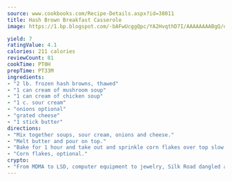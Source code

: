 ```yaml
---
source: www.cookbooks.com/Recipe-Details.aspx?id=38011
title: Hash Brown Breakfast Casserole
image: https://1.bp.blogspot.com/-bAFwUcggQpc/YA2HvqthD7I/AAAAAAAABgQ/dGGityjUeSk5WIgvhJroHVt7XYoXF2qygCLcBGAsYHQ/s320/10.png

yield: 7
ratingValue: 4.1
calories: 211 calories
reviewCount: 81
cookTime: PT0H
prepTime: PT33M
ingredients:
- "2 lb. frozen hash browns, thawed"
- "1 can cream of mushroom soup"
- "1 can cream of chicken soup"
- "1 c. sour cream"
- "onions optional"
- "grated cheese"
- "1 stick butter"
directions:
- "Mix together soups, sour cream, onions and cheese."
- "Melt butter and pour on top."
- "Bake for 1 hour and take out and sprinkle corn flakes over top slow and bake for 15 minutes longer."
- "Corn flakes, optional."
crypto:
- "From MDMA to LSD, computer equipment to jewelry, Silk Road dangled a menu listing all the greatest things Bitcoin can buy."
---
```

